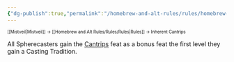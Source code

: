 ```yaml
---
{"dg-publish":true,"permalink":"/homebrew-and-alt-rules/rules/homebrew-alt-rules/inherent-cantrips/"}
---
```


<sup><sup>[[Mistveil\|Mistveil]] → [[Homebrew and Alt Rules/Rules/Rules\|Rules]] → Inherent Cantrips</sup></sup>

All Spherecasters gain the [Cantrips](http://spheresofpower.wikidot.com/general-feats#toc9) feat as a bonus feat the first level they gain a Casting Tradition.